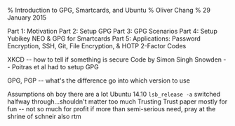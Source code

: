 % Introduction to GPG, Smartcards, and Ubuntu
% Oliver Chang
% 29 January 2015


Part 1: Motivation
Part 2: Setup GPG
Part 3: GPG Scenarios
Part 4: Setup Yubikey NEO & GPG for Smartcards
Part 5: Applications: Password Encryption, SSH, Git, File Encryption, & HOTP 2-Factor Codes


XKCD -- how to tell if something is secure
Code by Simon Singh
Snowden -- Poitras et al had to setup GPG

GPG, PGP -- what's the difference
    go into which version to use

Assumptions
    oh boy there are a lot
    Ubuntu 14.10 `lsb_release -a`
        switched halfway through...shouldn't matter too much
    Trusting Trust paper
    mostly for fun -- not so much for profit
        if more than semi-serious need, pray at the shrine of schneir
        also rtm

